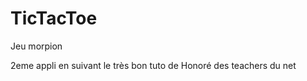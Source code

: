 TicTacToe
=========

Jeu morpion

2eme appli en suivant le très bon tuto de Honoré des teachers du net
